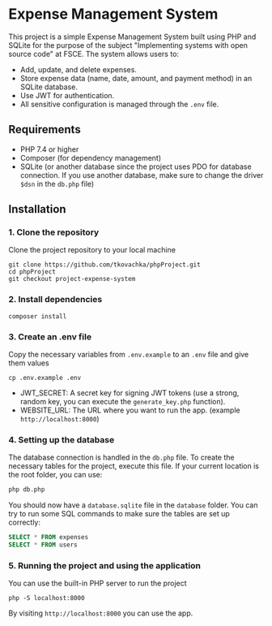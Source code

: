 # Expense Management System

This project is a simple Expense Management System built using PHP and SQLite for the purpose of the subject "Implementing systems with open source code" at FSCE.
The system allows users to:

- Add, update, and delete expenses.
- Store expense data (name, date, amount, and payment method) in an SQLite database.
- Use JWT for authentication.
- All sensitive configuration is managed through the `.env` file.

## Requirements

- PHP 7.4 or higher
- Composer (for dependency management)
- SQLite (or another database since the project uses PDO for database connection. If you use another database, make sure to change the driver `$dsn` in the `db.php` file)

## Installation

### 1. Clone the repository

Clone the project repository to your local machine

```
git clone https://github.com/tkovachka/phpProject.git
cd phpProject
git checkout project-expense-system
```

### 2. Install dependencies
```
composer install
```

### 3. Create an .env file
Copy the necessary variables from `.env.example` to an `.env` file and give them values
```
cp .env.example .env
```
- JWT_SECRET: A secret key for signing JWT tokens (use a strong, random key, you can execute the `generate_key.php` function).
- WEBSITE_URL: The URL where you want to run the app. (example `http://localhost:8000`)


### 4. Setting up the database
The database connection is handled in the `db.php` file.
To create the necessary tables for the project, execute this file.
If your current location is the root folder, you can use:
```bash
php db.php
```
You should now have a `database.sqlite` file in the `database` folder.
You can try to run some SQL commands to make sure the tables are set up correctly:
```sql
SELECT * FROM expenses
SELECT * FROM users
```

### 5. Running the project and using the application
You can use the built-in PHP server to run the project
```
php -S localhost:8000
```
By visiting `http://localhost:8000` you can use the app.

